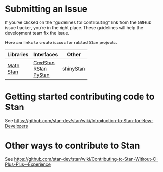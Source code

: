 # Submitting an Issue

If you've clicked on the "guidelines for contributing" link from the GitHub issue tracker, you're in the right place. These guidelines will help the development team fix the issue.

Here are links to create issues for related Stan projects.

| Libraries | Interfaces | Other |
|-----------|------------|-------|
| [Math](https://github.com/stan-dev/math/issues/new) <br /> [Stan](https://github.com/stan-dev/stan/issues/new) | [CmdStan](https://github.com/stan-dev/cmdstan/issues/new) <br /> [RStan](https://github.com/stan-dev/rstan/issues/new) <br /> [PyStan](https://github.com/stan-dev/pystan/issues/new) | [shinyStan](https://github.com/stan-dev/shinystan/issues) |

# Getting started contributing code to Stan
See https://github.com/stan-dev/stan/wiki/Introduction-to-Stan-for-New-Developers

# Other ways to contribute to Stan
See https://github.com/stan-dev/stan/wiki/Contributing-to-Stan-Without-C-Plus-Plus--Experience
